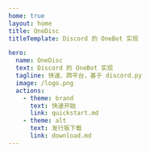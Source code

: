 ```yaml
---
home: true
layout: home
title: OneDisc
titleTemplate: Discord 的 OneBot 实现

hero:
  name: OneDisc
  text: Discord 的 OneBot 实现
  tagline: 快速、跨平台，基于 discord.py
  image: /logo.png
  actions:
    - theme: brand
      text: 快速开始
      link: quickstart.md
    - theme: alt
      text: 发行版下载
      link: download.md
---
```


